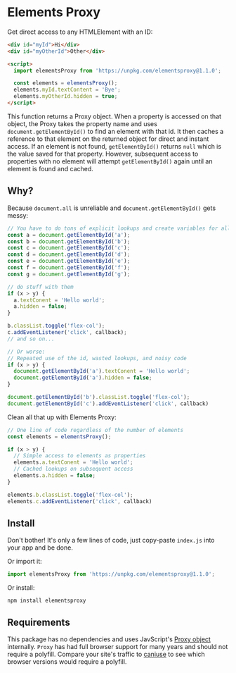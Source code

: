 # Elements Proxy
Get direct access to any HTMLElement with an ID:
```html
<div id="myId">Hi</div>
<div id="myOtherId">Other</div>

<script>
  import elementsProxy from 'https://unpkg.com/elementsproxy@1.1.0';

  const elements = elementsProxy();
  elements.myId.textContent = 'Bye';
  elements.myOtherId.hidden = true;
</script>
```
This function returns a Proxy object. When a property is accessed on that object, the Proxy takes the property name and uses `document.getElementById()` to find an element with that id. It then caches a reference to that element on the returned object for direct and instant access. If an element is not found, `getElementById()` returns `null` which is the value saved for that property. However, subsequent access to properties with no element will attempt `getElementById()` again until an element is found and cached.
## Why?
Because `document.all` is unreliable and `document.getElementById()` gets messy:
```javascript
// You have to do tons of explicit lookups and create variables for all the elements you'll need
const a = document.getElementById('a');
const b = document.getElementById('b');
const c = document.getElementById('c');
const d = document.getElementById('d');
const e = document.getElementById('e');
const f = document.getElementById('f');
const g = document.getElementById('g');

// do stuff with them
if (x > y) {
  a.textConent = 'Hello world';
  a.hidden = false;
}

b.classList.toggle('flex-col');
c.addEventListener('click', callback);
// and so on...

// Or worse:
// Repeated use of the id, wasted lookups, and noisy code
if (x > y) {
  document.getElementById('a').textConent = 'Hello world';
  document.getElementById('a').hidden = false;
}

document.getElementById('b').classList.toggle('flex-col');
document.getElementById('c').addEventListener('click', callback)
```
Clean all that up with Elements Proxy:
```javascript
// One line of code regardless of the number of elements
const elements = elementsProxy();

if (x > y) {
  // Simple access to elements as properties
  elements.a.textConent = 'Hello world';
  // Cached lookups on subsequent access
  elements.a.hidden = false;
}

elements.b.classList.toggle('flex-col');
elements.c.addEventListener('click', callback)
```
## Install
Don't bother! It's only a few lines of code, just copy-paste `index.js` into your app and be done. 

Or import it:
```javascript
import elementsProxy from 'https://unpkg.com/elementsproxy@1.1.0';
```
Or install:
```
npm install elementsproxy
```

## Requirements
This package has no dependencies and uses JavScript's [Proxy object](https://developer.mozilla.org/en-US/docs/Web/JavaScript/Reference/Global_Objects/Proxy) internally. `Proxy` has had full browser support for many years and should not require a polyfill. Compare your site's traffic to [caniuse](https://caniuse.com/?search=proxy) to see which browser versions would require a polyfill.
